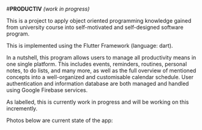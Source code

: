 #**PRODUCTIV** *(work in progress)*

  This is a project to apply object oriented programming knowledge gained from university course into self-motivated and self-designed software program. 
  
  This is implemented using the Flutter Framework (language: dart).

  In a nutshell, this program allows users to manage all productivity means in one single platform. This includes events, reminders, routines, personal notes, to do lists, and many more, as well as the full overview of mentioned concepts into a well-organized and customisable calendar schedule. User authentication and information database are both managed and handled using Google Firebase services. 

  As labelled, this is currently work in progress and will be working on this incremently.
  
  Photos below are current state of the app:
  
  

